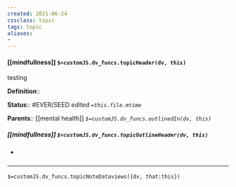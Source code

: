 ```yaml
---
created: 2021-06-24
cssclass: topic
tags: topic
aliases:
- 
---
```


#### [[mindfullness]] `$=customJS.dv_funcs.topicHeader(dv, this)`
testing


**Definition**::

**Status**:: #EVER/SEED 
*edited `=this.file.mtime`*

**Parents**:: [[mental health]]
*`$=customJS.dv_funcs.outlinedIn(dv, this)`*

##### [[mindfullness]] `$=customJS.dv_funcs.topicOutlineHeader(dv, this)`
- 

### <hr class="dataviews"/>

`$=customJS.dv_funcs.topicNoteDataviews({dv, that:this})`
